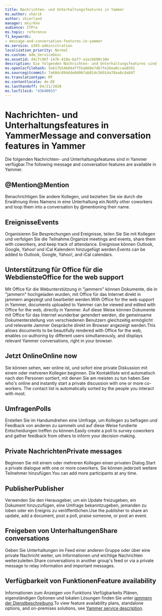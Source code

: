 ```yaml
---
title: Nachrichten- und Unterhaltungsfeatures in Yammer
ms.author: sharik
author: skjerland
manager: mnirkhe
audience: ITPro
ms.topic: reference
f1_keywords:
- message-and-conversation-features-in-yammer
ms.service: o365-administration
localization_priority: Normal
ms.custom: Adm_ServiceDesc
ms.assetid: d4cfc96f-147b-410a-baf7-a1ecb690c3de
description: Die folgenden Nachrichten- und Unterhaltungsfeatures sind in Yammer verfügbar.
ms.openlocfilehash: 5e617b54b04aff55a668e7db7fe26ea0ccae8591
ms.sourcegitcommit: 7a68dc894dde0d06fab014c56914a78aa8cda847
ms.translationtype: MT
ms.contentlocale: de-DE
ms.lasthandoff: 04/21/2020
ms.locfileid: "43640033"
---
```

# <a name="message-and-conversation-features-in-yammer"></a><span data-ttu-id="3cdab-103">Nachrichten- und Unterhaltungsfeatures in Yammer</span><span class="sxs-lookup"><span data-stu-id="3cdab-103">Message and conversation features in Yammer</span></span>

<span data-ttu-id="3cdab-104">Die folgenden Nachrichten- und Unterhaltungsfeatures sind in Yammer verfügbar.</span><span class="sxs-lookup"><span data-stu-id="3cdab-104">The following message and conversation features are available in Yammer.</span></span>
  
## <a name="mention"></a><span data-ttu-id="3cdab-105">@Mention</span><span class="sxs-lookup"><span data-stu-id="3cdab-105">@Mention</span></span>

<span data-ttu-id="3cdab-106">Benachrichtigen Sie andere Kollegen, und beziehen Sie sie durch die Erwähnung ihres Namens in eine Unterhaltung ein.</span><span class="sxs-lookup"><span data-stu-id="3cdab-106">Notify other coworkers and loop them into a conversation by @mentioning their name.</span></span>

## <a name="events"></a><span data-ttu-id="3cdab-107">Ereignisse</span><span class="sxs-lookup"><span data-stu-id="3cdab-107">Events</span></span>

<span data-ttu-id="3cdab-108">Organisieren Sie Besprechungen und Ereignisse, teilen Sie Sie mit Kollegen und verfolgen Sie die Teilnahme.</span><span class="sxs-lookup"><span data-stu-id="3cdab-108">Organize meetings and events, share them with coworkers, and keep track of attendance.</span></span> <span data-ttu-id="3cdab-109">Ereignisse können Outlook, Google, Yahoo! und iCal Kalendern hinzugefügt werden.</span><span class="sxs-lookup"><span data-stu-id="3cdab-109">Events can be added to Outlook, Google, Yahoo!, and iCal calendars.</span></span>
  
## <a name="office-for-the-web-support"></a><span data-ttu-id="3cdab-110">Unterstützung für Office für die Webdienste</span><span class="sxs-lookup"><span data-stu-id="3cdab-110">Office for the web support</span></span>

<span data-ttu-id="3cdab-111">Mit Office für die Webunterstützung in "jammern" können Dokumente, die in "jammern" hochgeladen wurden, mit Office für das Internet direkt in jammern angezeigt und bearbeitet werden.</span><span class="sxs-lookup"><span data-stu-id="3cdab-111">With Office for the web support in Yammer, documents uploaded to Yammer can be viewed and edited with Office for the web, directly in Yammer.</span></span> <span data-ttu-id="3cdab-112">Auf diese Weise können Dokumente mit Office für das Internet wunderbar gerendert werden, die gemeinsame Dokumenterstellung von verschiedenen Benutzern gleichzeitig ermöglicht und relevante Jammer Gespräche direkt im Browser angezeigt werden.</span><span class="sxs-lookup"><span data-stu-id="3cdab-112">This allows documents to be beautifully rendered with Office for the web, enables co-authoring by different users simultaneously, and displays relevant Yammer conversations, right in your browser.</span></span>

## <a name="online-now"></a><span data-ttu-id="3cdab-113">Jetzt Online</span><span class="sxs-lookup"><span data-stu-id="3cdab-113">Online now</span></span>

<span data-ttu-id="3cdab-p103">Sie können sehen, wer online ist, und sofort eine private Diskussion mit einem oder mehreren Kollegen beginnen. Die Kontaktliste wird automatisch nach den Personen sortiert, mit denen Sie am meisten zu tun haben.</span><span class="sxs-lookup"><span data-stu-id="3cdab-p103">See who's online and instantly start a private discussion with one or more co-workers. The contact list is automatically sorted by the people you interact with most.</span></span>

## <a name="polls"></a><span data-ttu-id="3cdab-116">Umfragen</span><span class="sxs-lookup"><span data-stu-id="3cdab-116">Polls</span></span>

<span data-ttu-id="3cdab-117">Erstellen Sie im Handumdrehen eine Umfrage, um Kollegen zu befragen und Feedback von anderen zu sammeln und auf diese Weise fundierte Entscheidungen treffen zu können.</span><span class="sxs-lookup"><span data-stu-id="3cdab-117">Easily create a poll to survey coworkers and gather feedback from others to inform your decision-making.</span></span>
  
## <a name="private-messages"></a><span data-ttu-id="3cdab-118">Private Nachrichten</span><span class="sxs-lookup"><span data-stu-id="3cdab-118">Private messages</span></span>

<span data-ttu-id="3cdab-119">Beginnen Sie mit einem oder mehreren Kollegen einen privaten Dialog.</span><span class="sxs-lookup"><span data-stu-id="3cdab-119">Start a private dialogue with one or more coworkers.</span></span> <span data-ttu-id="3cdab-120">Sie können jederzeit weitere Teilnehmer hinzufügen.</span><span class="sxs-lookup"><span data-stu-id="3cdab-120">You can add more participants at any time.</span></span>

## <a name="publisher"></a><span data-ttu-id="3cdab-121">Publisher</span><span class="sxs-lookup"><span data-stu-id="3cdab-121">Publisher</span></span>

<span data-ttu-id="3cdab-122">Verwenden Sie den Herausgeber, um ein Update freizugeben, ein Dokument hinzuzufügen, eine Umfrage bekanntzugeben, jemanden zu loben oder ein Ereignis zu veröffentlichen.</span><span class="sxs-lookup"><span data-stu-id="3cdab-122">Use the publisher to share an update, add a document, post a poll, praise someone, or post an event.</span></span>
    
## <a name="share-conversations"></a><span data-ttu-id="3cdab-123">Freigeben von Unterhaltungen</span><span class="sxs-lookup"><span data-stu-id="3cdab-123">Share conversations</span></span>

<span data-ttu-id="3cdab-124">Geben Sie Unterhaltungen im Feed einer anderen Gruppe oder über eine private Nachricht weiter, um Informationen und wichtige Nachrichten weiterzuleiten.</span><span class="sxs-lookup"><span data-stu-id="3cdab-124">Share conversations in another group's feed or via a private message to relay information and important messages.</span></span>
  
## <a name="feature-availability"></a><span data-ttu-id="3cdab-125">Verfügbarkeit von Funktionen</span><span class="sxs-lookup"><span data-stu-id="3cdab-125">Feature availability</span></span>

<span data-ttu-id="3cdab-126">Informationen zum Anzeigen von Funktions Verfügbarkeits Plänen, eigenständigen Optionen und lokalen Lösungen finden Sie unter [jammern der Dienstbeschreibung](yammer-service-description.md).</span><span class="sxs-lookup"><span data-stu-id="3cdab-126">To view feature availability plans, standalone options, and on-premises solutions, see [Yammer service description](yammer-service-description.md).</span></span>
  